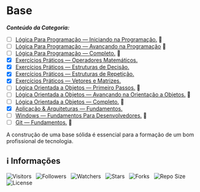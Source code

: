 <!-- Título -->
# Base

***Conteúdo da Categoria:***

* [ ] [Lógica Para Programação — Iniciando na Programação.](https://github.com/Devsgeeknerd/cur-log-par-pro-ini-pro-bas) &#128679;
* [ ] [Lógica Para Programação — Avançando na Programação](https://github.com/Devsgeeknerd/cur-log-par-pro-ava-pro-bas) &#128679;
* [ ] [Lógica Para Programação — Completo.](https://github.com/Devsgeeknerd/cur-log-par-pro-com-bas) &#128679;
* [x] [Exercícios Práticos — Operadores Matemáticos.](https://github.com/Devsgeeknerd/exe-pra-ope-mat-bas)
* [x] [Exercícios Práticos — Estruturas de Decisão.](https://github.com/Devsgeeknerd/exe-pra-est-dec-bas)
* [x] [Exercícios Práticos — Estruturas de Repetição.](https://github.com/Devsgeeknerd/exe-pra-est-rep-bas)
* [x] [Exercícios Práticos — Vetores e Matrizes.](https://github.com/Devsgeeknerd/exe-pra-vet-mat-bas)
* [ ] [Lógica Orientada a Objetos — Primeiro Passos.](https://github.com/Devsgeeknerd/cur-log-ori-obj-pri-pass-bas) &#128679;
* [ ] [Lógica Orientada a Objetos — Avançando na Orientação a Objetos.](https://github.com/Devsgeeknerd/cur-log-ori-obj-ava-ori-obj-bas) &#128679;
* [ ] [Lógica Orientada a Objetos — Completo.](https://github.com/Devsgeeknerd/cur-log-ori-obj-com-bas) &#128679;
* [x] [Aplicação & Arquiteturas — Fundamentos.](https://github.com/Devsgeeknerd/cur-apl-arq-fun-par-des-bas)
* [ ] [Windows — Fundamentos Para Desenvolvedores.](https://github.com/Devsgeeknerd/cur-win-fun-bas) &#128679;
* [ ] [Git — Fundamentos.](https://github.com/Devsgeeknerd/cur-git-fun-bas) &#128679;

A construção de uma base sólida é essencial para a formação de um bom profissional de tecnologia.

<!-- Informações -->
## &#8505; Informações

![Visitors](https://api.visitorbadge.io/api/visitors?path=Devsgeeknerd%2Fcat-bas&label=Visitantes&labelColor=%23700070&labelStyle=none&countColor=%23000fff&style=plastic&color=%23ffffff "Total de Visitantes")
&nbsp;
![Followers](https://img.shields.io/github/followers/Devsgeeknerd?style=p&label=Seguidores&labelColor=800080&color=000fff "Total de Seguidores")
&nbsp;
![Watchers](https://img.shields.io/github/watchers/Devsgeeknerd/cat-bas?style=p&label=Observadores&labelColor=800080&color=000fff "Total de Observadores")
&nbsp;
![Stars](https://img.shields.io/github/stars/Devsgeeknerd/cat-bas?style=p&label=Estrelas&labelColor=800080&color=000fff "Total de Estrelas")
&nbsp;
![Forks](https://img.shields.io/github/forks/Devsgeeknerd/cat-bas?style=p&label=Bifurcações&labelColor=800080&color=000fff "Total de Bifurcações")
&nbsp;
![Repo Size](https://img.shields.io/github/repo-size/Devsgeeknerd/cat-bas?style=p&label=Tamanho&labelColor=800080&color=000fff "Tamanho do Repositório")
&nbsp;
![License](https://img.shields.io/github/license/Devsgeeknerd/cat-bas?style=p&label=Licença&labelColor=800080&color=000fff "Licença do Repositório")
